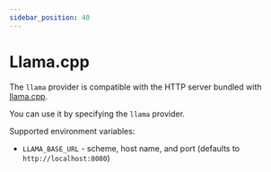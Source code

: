 ```yaml
---
sidebar_position: 40
---
```


# Llama.cpp

The `llama` provider is compatible with the HTTP server bundled with [llama.cpp](https://github.com/ggerganov/llama.cpp).

You can use it by specifying the `llama` provider.

Supported environment variables:

- `LLAMA_BASE_URL` - scheme, host name, and port (defaults to `http://localhost:8080`)

